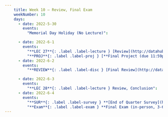 ```yaml
---
    title: Week 10 – Review, Final Exam
    weekNumber: 10
    days:
      - date: 2022-5-30
        events:
          "Memorial Day Holiday (No Lecture)":

      - date: 2022-6-1
        events:
          "**LEC 27**{: .label .label-lecture } [Review](http://datahub.ucsd.edu/user-redirect/git-sync?repo=https://github.com/dsc-courses/dsc10-2022-sp&subPath=lectures/lec27/lecture27.ipynb), [Solutions](http://datahub.ucsd.edu/user-redirect/git-sync?repo=https://github.com/dsc-courses/dsc10-2022-sp&subPath=lectures/lec27/lecture27solutions.ipynb)":
          "**PROJ**{: .label .label-proj } [**Final Project (due 11:59pm)**](http://datahub.ucsd.edu/user-redirect/git-sync?repo=https://github.com/dsc-courses/dsc10-2022-sp&subPath=final_project/FinalProject.ipynb) ([find a partner](https://docs.google.com/spreadsheets/d/1Zs1CuHFlhYITrMfD6mSTTH9V27o9Z1WcbYpo0RLvWik/edit?usp=sharing)) ([pair programming](../pair-programming))":
      - date: 2022-6-2
        events:
          "**REVIEW**{: .label .label-disc } [Final Review](http://datahub.ucsd.edu/user-redirect/git-sync?repo=https://github.com/dsc-courses/dsc10-2022-sp&subPath=discussions/10-final_review/10-discussion.ipynb)":

      - date: 2022-6-3
        events:
          "**LEC 28**{: .label .label-lecture } Review, Conclusion":
      - date: 2022-6-4
        events:
          "**SUR**{: .label .label-survey } **[End of Quarter Survey](https://forms.gle/fFrpnRUXjoRdekq96) (due 2:59pm) + [CAPEs](https://cape.ucsd.edu) (due 8:00am) + [TA Evals](https://academicaffairs.ucsd.edu/Modules/Evals) (due 6/6)**":
          "**Exam**{: .label .label-exam } **Final Exam (in-person, 3-6pm)**, [🪑 Seating Assignmnents](https://campuswire.com/c/GF871D922/feed/796)":
---
```

